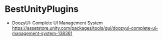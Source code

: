 # BestUnityPlugins
* DoozyUI: Complete UI Management System
https://assetstore.unity.com/packages/tools/gui/doozyui-complete-ui-management-system-138361
